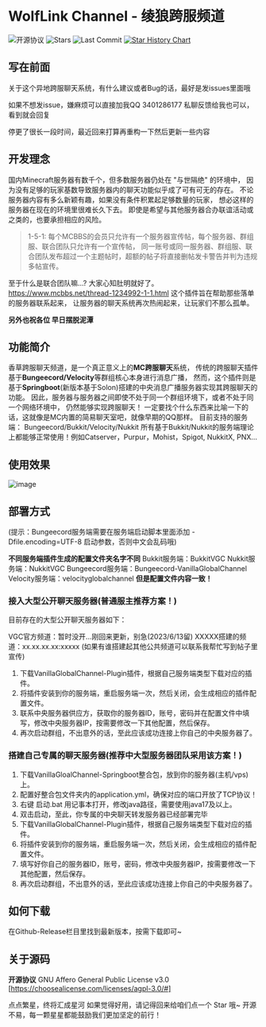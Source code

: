 # WolfLink Channel - 绫狼跨服频道

![开源协议](https://img.shields.io/github/license/Vanilla-Non-Benefit-Community/VanillaGlobalChannel?style=for-the-badge)
![Stars](https://img.shields.io/github/stars/Vanilla-Non-Benefit-Community/VanillaGlobalChannel?style=for-the-badge)
![Last Commit](https://img.shields.io/github/last-commit/Vanilla-Non-Benefit-Community/VanillaGlobalChannel?style=for-the-badge)
[![Star History Chart](https://api.star-history.com/svg?repos=Vanilla-Non-Benefit-Community/VanillaGlobalChannel&type=Date)](https://star-history.com/#Vanilla-Non-Benefit-Community/VanillaGlobalChannel&Date)

## 写在前面

关于这个异地跨服聊天系统，有什么建议或者Bug的话，最好是发issues里面哦

如果不想发issue，嫌麻烦可以直接加我QQ 3401286177 私聊反馈给我也可以，看到就会回复

停更了很长一段时间，最近回来打算再重构一下然后更新一些内容

## 开发理念

国内Minecraft服务器有数千个，但多数服务器仍处在 "与世隔绝" 的环境中，
因为没有足够的玩家基数导致服务器内的聊天功能似乎成了可有可无的存在。
不论服务器内容有多么新颖有趣，如果没有条件积累起足够数量的玩家，
想必这样的服务器在现在的环境里很难长久下去。
即使是希望与其他服务器合办联谊活动或之类的，也要承担相应的风险。

> 1-5-1: 每个MCBBS的会员只允许有一个服务器宣传帖，每个服务器、群组服、联合团队只允许有一个宣传帖，
> 同一账号或同一服务器、群组服、联合团队发布超过一个主题帖时，超额的帖子将直接删帖发卡警告并判为违规多帖宣传。

至于什么是联合团队嘛...? 大家心知肚明就好了。
https://www.mcbbs.net/thread-1234992-1-1.html
这个插件旨在帮助那些落单的服务器联系起来，
让服务器的聊天系统再次热闹起来，让玩家们不那么孤单。

**另外也祝各位 早日摆脱泥潭**

## 功能简介

香草跨服聊天频道，是一个真正意义上的**MC跨服聊天**系统，
传统的跨服聊天插件基于**Bungeecord/Velocity**等群组核心本身进行消息广播，
然而，这个插件则是基于**Springboot**(新版本基于Solon)搭建的中央消息广播服务器实现其跨服聊天的功能。
因此，服务器与服务器之间即使不处于同一个群组环境下，或者不处于同一个网络环境中，
仍然能够实现跨服聊天！
一定要找个什么东西来比喻一下的话，这就像是MC内置的简易聊天室吧，就像早期的QQ那样。
目前支持的服务端：
Bungeecord/Bukkit/Velocity/Nukkit
所有基于Bukkit/Nukkit的服务端理论上都能够正常使用！例如Catserver，Purpur，Mohist，Spigot, NukkitX, PNX…

## 使用效果

![image](https://user-images.githubusercontent.com/77883323/173993829-7ef82ba4-ab3c-4b8a-9205-df129dedd2da.png)

## 部署方式

(提示：Bungeecord服务端需要在服务端启动脚本里面添加 -Dfile.encoding=UTF-8 启动参数，否则中文会乱码哦)

**不同服务端插件生成的配置文件夹名字不同**
Bukkit服务端：BukkitVGC
Nukkit服务端：NukkitVGC
Bungeecord服务端：Bungeecord-VanillaGlobalChannel
Velocity服务端：velocityglobalchannel
**但是配置文件内容一致！**

### 接入大型公开聊天服务器(普通服主推荐方案！)

目前存在的大型公开聊天服务器如下：

VGC官方频道：暂时没开...刚回来更新，别急(2023/6/13留)
XXXXX搭建的频道：xx.xx.xx.xx:xxxxx
(如果有谁搭建起其他公共频道可以联系我帮忙写到帖子里宣传)

1. 下载VanillaGlobalChannel-Plugin插件，根据自己服务端类型下载对应的插件。
2. 将插件安装到你的服务端，重启服务端一次，然后关闭，会生成相应的插件配置文件。
3. 联系中央服务器供应方，获取你的服务器ID，账号，密码并在配置文件中填写，修改中央服务器IP，按需要修改一下其他配置，然后保存。
4. 再次启动群组，不出意外的话，至此应该成功连接上你自己的中央服务器了。

### 搭建自己专属的聊天服务器(推荐中大型服务器团队采用该方案！)

1. 下载VanillaGloalChannel-Springboot整合包，放到你的服务器(主机/vps)上。
2. 配置好整合包文件夹内的application.yml，确保对应的端口开放了TCP协议！
3. 右键 启动.bat 用记事本打开，修改java路径，需要使用java17及以上。
4. 双击启动，至此，你专属的中央聊天转发服务器已经部署完毕
5. 下载VanillaGlobalChannel-Plugin插件，根据自己服务端类型下载对应的插件。
6. 将插件安装到你的服务端，重启服务端一次，然后关闭，会生成相应的插件配置文件。
7. 填写好你自己的服务器ID，账号，密码，修改中央服务器IP，按需要修改一下其他配置，然后保存。
8. 再次启动群组，不出意外的话，至此应该成功连接上你自己的中央服务器了。

## 如何下载

在Github-Release栏目里找到最新版本，按需下载即可~

## 关于源码

**开源协议** GNU Affero General Public License v3.0
[https://choosealicense.com/licenses/agpl-3.0/#]

点点繁星，终将汇成星河
如果觉得好用，请记得回来给咱们点一个 Star 哦~
开源不易，每一颗星星都能鼓励我们更加坚定的前行！
